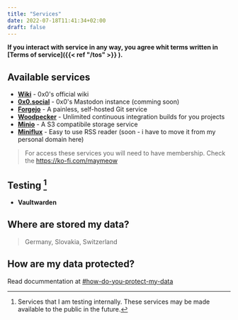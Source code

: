 ```yaml
---
title: "Services"
date: 2022-07-18T11:41:34+02:00
draft: false
---
```


**If you interact with service in any way, you agree whit terms written in [Terms of service]({{< ref "/tos" >}}  ).**

## Available services

- **[Wiki](https://wiki.0x0.sk/)** - 0x0's official wiki
- **[0x0.social](#)** - 0x0's Mastodon instance (comming soon)
- **[Forgejo](https://git.0x0.sk/)** - A painless, self-hosted Git service
- **[Woodpecker](https://woodpecker.0x0.sk/)** - Unlimited continuous integration builds for you projects
- **[Minio](https://s3-console.0x0.sk/)** - A S3 compatibile storage service
- **[Miniflux](#)** - Easy to use RSS reader (soon - i have to move it from my personal domain here) 

> For access these services you will need to have membership. Check the https://ko-fi.com/maymeow

## Testing [^1]

- **Vaultwarden**

## Where are stored my data?

> Germany, Slovakia, Switzerland

## How are my data protected?

Read docummentation at [#how-do-you-protect-my-data](https://wiki.0x0.sk/en/cloud-services#how-do-you-protect-my-data)

[^1]: Services that I am testing internally. These services may be made available to the public in the future.